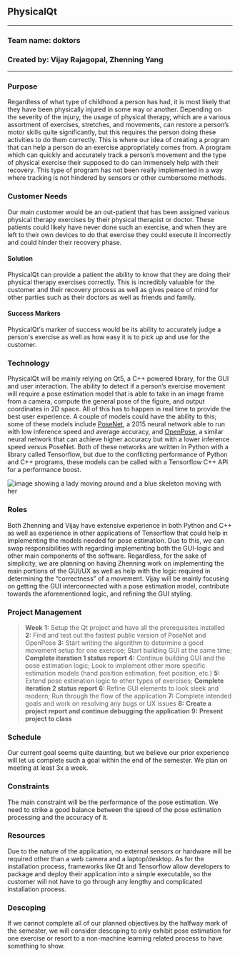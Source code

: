 ## PhysicalQt
------
### Team name: doktors
### Created by: Vijay Rajagopal, Zhenning Yang
------
### Purpose
Regardless of what type of childhood a person has had, it is most likely that they have been physically injured in some way or another. Depending on the severity of the injury, the usage of physical therapy, which are a various assortment of exercises, stretches, and movements, can restore a person’s motor skills quite significantly, but this requires the person doing these activities to do them correctly. This is where our idea of creating a program that can help a person do an exercise appropriately comes from. A program which can quickly and accurately track a person’s movement and the type of physical exercise their supposed to do can immensely help with their recovery. This type of program has not been really implemented in a way where tracking is not hindered by sensors or other cumbersome methods.

### Customer Needs
Our main customer would be an out-patient that has been assigned various physical therapy exercises by their physical therapist or doctor. These patients could likely have never done such an exercise, and when they are left to their own devices to do that exercise they could execute it incorrectly and could hinder their recovery phase.

#### Solution
PhysicalQt can provide a patient the ability to know that they are doing their physical therapy exercises correctly. This is incredibly valuable for the customer and their recovery process as well as gives peace of mind for other parties such as their doctors as well as friends and family. 

#### Success Markers
PhysicalQt's marker of success would be its ability to accurately judge a person's exercise as well as how easy it is to pick up and use for the customer.

### Technology
PhysicalQt will be mainly relying on Qt5, a C++ powered library, for the GUI and user interaction. The ability to detect if a person’s exercise movement will require a pose estimation model that is able to take in an image frame from a camera, compute the general pose of the figure, and output coordinates in 2D space. All of this has to happen in real time to provide the best user experience. A couple of models could have the ability to this; some of these models include [PoseNet](https://www.tensorflow.org/lite/models/pose_estimation/overview), a 2015 neural network able to run with low inference speed and average accuracy, and [OpenPose](https://github.com/tensorlayer/openpose-plus), a similar neural network that can achieve higher accuracy but with a lower inference speed versus PoseNet. Both of these networks are written in Python with a library called Tensorflow, but due to the conflicting performance of Python and C++ programs, these models can be called with a Tensorflow C++ API for a performance boost.

![image showing a lady moving around and a blue skeleton moving with her](https://www.tensorflow.org/images/lite/models/pose_estimation.gif "PoseNet Example running on TF JS")

### Roles
Both Zhenning and Vijay have extensive experience in both Python and C++ as well as experience in other applications of Tensorflow that could help in implementing the models needed for pose estimation. Due to this, we can swap responsibilities with regarding implementing both the GUI-logic and other main components of the software. Regardless, for the sake of simplicity, we are planning on having Zhenning work on implementing the main portions of the GUI/UX as well as help with the logic required in determining the “correctness” of a movement. Vijay will be mainly focusing on getting the GUI interconnected with a pose estimation model, contribute towards the aforementioned logic, and refining the GUI styling. 

### Project Management
> **Week**
    **1:** Setup the Qt project and have all the prerequisites installed
    **2:** Find and test out the fastest public version of PoseNet and OpenPose
    **3:** Start writing the algorithm to determine a good movement setup for one exercise; Start building GUI at the same time; **Complete iteration 1 status report**
    **4:** Continue building GUI and the pose estimation logic; Look to implement other more specific estimation models (hand position estimation, feet position, etc.)
    **5:** Extend pose estimation logic to other types of exercises; **Complete iteration 2 status report**
    **6:** Refine GUI elements to look sleek and modern; Run through the flow of the application
    **7:** Complete intended goals and work on resolving any bugs or UX issues
    **8:** **Create a project report and continue debugging the application**
    **9:** **Present project to class**

### Schedule
Our current goal seems quite daunting, but we believe our prior experience will let us complete such a goal within the end of the semester. We plan on meeting at least 3x a week.

### Constraints
The main constraint will be the performance of the pose estimation. We need to strike a good balance between the speed of the pose estimation processing and the accuracy of it.

### Resources
Due to the nature of the application, no external sensors or hardware will be required other than a web camera and a laptop/desktop. As for the installation process, frameworks like Qt and Tensorflow allow developers to package and deploy their application into a simple executable, so the customer will not have to go through any lengthy and complicated installation process.

### Descoping
If we cannot complete all of our planned objectives by the halfway mark of the semester, we will consider descoping to only exhibit pose estimation for one exercise or resort to a non-machine learning related process to have something to show.

